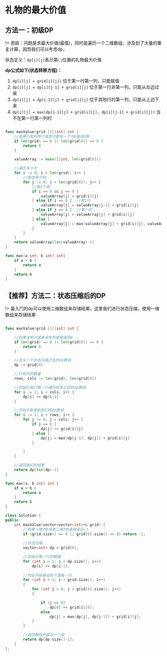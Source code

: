 # 礼物的最大价值


## 方法一：初级DP

!> 思路：问题是求最大价值(最值)，同时是遍历一个二维数组，涉及到了大量的重复计算，因而我们可以考虑dp，


状态定义：`dp[i][j]`表示第i, j位置的礼物最大价值

**dp公式如下(状态转移方程)：**
1. `dp[i][j] = grid[i][j])` 位于第一行第一列，只能赋值
2. `dp[i][j] = dp[i][j-1] + grid[i][j]` 位于第一行非第一列，只能从左边过来
3. `dp[i][j] = dp[i-1][j] + grid[i][j]` 位于其他行的第一列，只能从上边下来
4. `dp[i][j] = max(dp[i-1][j] + grid[i][j], dp[i][j-1] + grid[i][j])`  当不在第一行第一列时

```go

func maxValue(grid [][]int) int {
	//如果行和列两个维度只要有一个为0就返回0
	if len(grid) == 0 || len(grid[0]) == 0 {
		return 0
	}

	valueArray := make([]int, len(grid[0]))

	//遍历多少次
	for i := 0; i < len(grid); i++ {
		//修改多少列
		for j := 0; j < len(grid[0]); j++ {
			//第1个值
			if i == 0 && j == 0 {
				valueArray[j] = grid[i][j]
			} else if i == 0 {	//第1行
				valueArray[j] = valueArray[j-1] + grid[i][j]
			} else if j == 0 {  //第一列
				valueArray[j] = valueArray[j] + grid[i][j]
			} else {
				valueArray[j] = max(valueArray[j] + grid[i][j], valueArray[j-1] + grid[i][j])
			}
		}
	}
    return valueArray[len(valueArray)-1]
}

func max(a int, b int) int{
	if a > b {
		return a
	} 
	return b
}
```

## 【推荐】方法二：状态压缩后的DP

!> 最入门的dp可以使用二维数组来存储结果，这里我们进行状态压缩，使用一维数组来存储结果

```go

func maxValue(grid [][]int) int {

	//如果没有行或者没有列直接返回0
	if len(grid) == 0 || len(grid[0]) == 0 {
		return 0
	}

	//定义一个状态压缩之后的dp数组
	dp := grid[0]

	//行和列的数量
	rows, cols := len(grid), len(grid[0])

	//初始化我们第一行遍历结束之后的dp数组
	for i := 1; i < cols; i++ {
		dp[i] += dp[i-1]
	}

	//开始不断更新我们的dp数组
	for i := 1; i < rows; i++ {
		for j := 0; j < cols; j++ {
			if j == 0 {
				dp[j] += grid[i][j]
			} else {
				dp[j] = max(dp[j-1], dp[j]) + grid[i][j]
			}

		}
	}

	//返回我们的结果
	return dp[len(dp)-1]
}

func max(a, b int) int {
	if a > b {
		return a
	}
	return b
}
```


```c++
class Solution {
public:
    int maxValue(vector<vector<int>>& grid) {
        //如果一维为0或者二维为0直接返回-1
        if (grid.size() == 0 || grid[0].size() == 0) return -1;
        
        //状态压缩
        vector<int> dp = grid[0];

        //初始化第一行的数据
        for (int i = 1; i < dp.size(); i++)
            dp[i] += dp[i-1];
        
        //然后开始移动到下面每一行
        for (int i = 1; i < grid.size(); i++)
        {
            for (int j = 0; j < grid[0].size(); j++)
            {

                if (j == 0)
                    dp[0] += grid[i][0];
                else
                    dp[j] = max(dp[j], dp[j-1]) + grid[i][j];
            }
        }

        //返回数组的最后一个值
        return dp[dp.size()-1];
    }
};
```